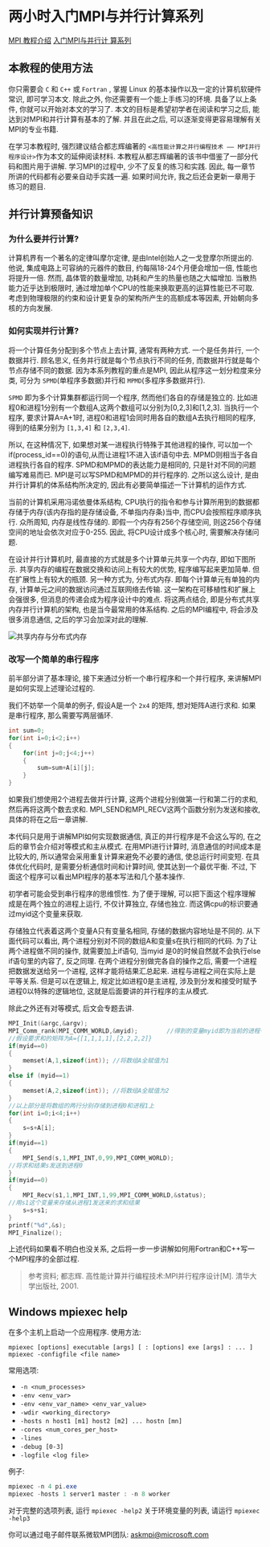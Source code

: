 # 两小时入门MPI与并行计算系列

[MPI 教程介绍](https://mpitutorial.com/tutorials/mpi-introduction/zh_cn/) [入门MPI与并行计
算系列](https://zhuanlan.zhihu.com/p/355652501)

## 本教程的使用方法

你只需要会 `C` 和 `C++` 或 `Fortran` ,
掌握 Linux 的基本操作以及一定的计算机软硬件常识, 即可学习本文.
除此之外, 你还需要有一个能上手练习的环境.
具备了以上条件, 你就可以开始对本文的学习了.
本文的目标是希望初学者在阅读和学习之后, 能达到对MPI和并行计算有基本的了解.
并且在此之后, 可以逐渐变得更容易理解有关MPI的专业书籍.

在学习本教程时, 强烈建议结合都志辉编著的
`<高性能计算之并行编程技术 —— MPI并行程序设计>`作为本文的延伸阅读材料.
本教程从都志辉编著的该书中借鉴了一部分代码和图片用于讲解.
学习MPI的过程中, 少不了反复的练习和实践.
因此, 每一章节所讲的代码都有必要亲自动手实践一遍.
如果时间允许, 我之后还会更新一章用于练习的题目.

## 并行计算预备知识

### 为什么要并行计算?

计算机界有一个著名的定律叫摩尔定律, 是由Intel创始人之一戈登摩尔所提出的.
他说, 集成电路上可容纳的元器件的数目, 约每隔18-24个月便会增加一倍, 性能也将提升一倍.
然而, 晶体管的数量增加, 功耗和产生的热量也随之大幅增加.
当散热能力近乎达到极限时, 通过增加单个CPU的性能来换取更高的运算性能已不可取.
考虑到物理极限的约束和设计更复杂的架构所产生的高额成本等因素,
开始朝向多核的方向发展.

### 如何实现并行计算?

将一个计算任务分配到多个节点上去计算, 通常有两种方式. 一个是任务并行, 一个数据并行.
顾名思义, 任务并行就是每个节点执行不同的任务, 而数据并行就是每个节点存储不同的数据.
因为本系列教程的重点是MPI, 因此从程序这一划分粒度来分类,
可分为 `SPMD`(单程序多数据)并行和 `MPMD`(多程序多数据并行).

`SPMD` 即为多个计算集群都运行同一个程序, 然而他们各自的存储是独立的.
比如进程0和进程1分别有一个数组A,这两个数组可以分别为[0,2,3]和[1,2,3].
当执行一个程序, 要求计算A=A+1时, 进程0和进程1会同时用各自的数组A去执行相同的程序,
得到的结果分别为 `[1,3,4]` 和 `[2,3,4]`.

所以, 在这种情况下, 如果想对某一进程执行特殊于其他进程的操作,
可以加一个if(process_id==0)的语句,从而让进程1不进入该if语句中去.
MPMD则相当于各自进程执行各自的程序.
SPMD和MPMD的表达能力是相同的, 只是针对不同的问题编写难易而已.
MPI是可以写SPMD和MPMD的并行程序的.
之所以这么设计, 是由并行计算机的体系结构所决定的,
因此有必要简单描述一下计算机的运作方式.

当前的计算机采用冯诺依曼体系结构,
CPU执行的指令和参与计算所用到的数据都存储于内存(该内存指的是存储设备, 不单指内存条)当中,
而CPU会按照程序顺序执行. 众所周知, 内存是线性存储的.
即假一个内存有256个存储空间, 则这256个存储空间的地址会依次对应于0-255.
因此, 将CPU设计成多个核心时, 需要解决存储问题.

在设计并行计算机时,
最直接的方式就是多个计算单元共享一个内存, 即如下图所示.
共享内存的编程在数据交换和访问上有较大的优势, 程序编写起来更加简单.
但在扩展性上有较大的瓶颈. 另一种方式为, 分布式内存.
即每个计算单元有单独的内存, 计算单元之间的数据访问通过互联网络去传输.
这一架构在可移植性和扩展上会强很多, 但消息的传递会成为程序设计中的难点.
将这两点结合, 即是分布式共享内存并行计算机的架构, 也是当今最常用的体系结构.
之后的MPI编程中, 将会涉及很多消息通信, 之后的学习会加深对此的理解.

![共享内存与分布式内存](https://pic3.zhimg.com/80/v2-e6adab674bf0060626f9fdbe5b09c2ca_720w.jpg)

### 改写一个简单的串行程序

前半部分讲了基本理论,
接下来通过分析一个串行程序和一个并行程序,
来讲解MPI是如何实现上述理论过程的.

我们不妨举一个简单的例子,
假设A是一个 `2x4` 的矩阵, 想对矩阵A进行求和.
如果是串行程序, 那么需要写两层循环.

```cpp
int sum=0;
for(int i=0;i<2;i++)
{
    for(int j=0;j<4;j++)
    {
        sum=sum+A[i][j];
    }
}
```

如果我们想使用2个进程去做并行计算,
这两个进程分别做第一行和第二行的求和, 然后再将这两个数去求和.
MPI_SEND和MPI_RECV这两个函数分别为发送和接收, 具体的将在之后一章讲解.

本代码只是用于讲解MPI如何实现数据通信,
真正的并行程序是不会这么写的,
在之后的章节会介绍对等模式和主从模式.
在用MPI进行计算时, 消息通信的时间成本是比较大的,
所以通常会采用重复计算来避免不必要的通信, 使总运行时间变短.
在具体优化代码时, 是需要分析通信时间和计算时间, 使其达到一个最优平衡.
不过, 下面这个程序可以看出MPI程序的基本写法和几个基本操作.

初学者可能会受到串行程序的思维惯性.
为了便于理解, 可以把下面这个程序理解成是在两个独立的进程上运行,
不仅计算独立, 存储也独立.
而这俩cpu的标识要通过myid这个变量来获取.

存储独立代表着这两个变量A只有变量名相同, 存储的数据内容地址是不同的.
从下面代码可以看出, 两个进程分别对不同的数组A和变量s在执行相同的代码.
为了让两个进程做不同的操作, 就需要加上if语句,
当myid 是0的时候自然就不会执行else if语句里的内容了, 反之同理.
在两个进程分别做完各自的操作之后,
需要一个进程把数据发送给另一个进程, 这样才能将结果汇总起来.
进程与进程之间在实际上是平等关系.
但是可以在逻辑上, 规定比如进程0是主进程, 涉及到分发和接受时赋予进程0以特殊的逻辑地位,
这就是后面要讲的并行程序的主从模式.

除此之外还有对等模式, 后文会专题去讲.

```cpp
MPI_Init(&argc,&argv);
MPI_Comm_rank(MPI_COMM_WORLD,&myid);        //得到的变量myid即为当前的进程号
//假设要求和的矩阵为A={[1,1,1,1],[2,2,2,2]}
if(myid==0)
{
    memset(A,1,sizeof(int)); //将数组A全赋值为1
}
else if (myid==1)
{
    memset(A,2,sizeof(int)); //将数组A全赋值为2
}
//以上部分是将数组的两行分别存储到进程0和进程1上
for(int i=0;i<4;i++)
{
    s=s+A[i];
}
if(myid==1)
{
    MPI_Send(s,1,MPI_INT,0,99,MPI_COMM_WORLD);
//将求和结果s发送到进程0
}
if(myid==0)
{
    MPI_Recv(s1,1,MPI_INT,1,99,MPI_COMM_WORLD,&status);
//用s1这个变量来存储从进程1发送来的求和结果
    s=s+s1;
}
printf("%d",&s);
MPI_Finalize();
```

上述代码如果看不明白也没关系,
之后将一步一步讲解如何用Fortran和C++写一个MPI程序的全部过程.

> 参考资料; 都志辉. 高性能计算并行编程技术:MPI并行程序设计[M]. 清华大学出版社, 2001.

## Windows mpiexec help

在多个主机上启动一个应用程序. 使用方法:

```Compares
mpiexec [options] executable [args] [ : [options] exe [args] : ... ]
mpiexec -configfile <file name>
```

常用选项:

+ `-n <num_processes> `
+ `-env <env_var>`
+ `-env <env_var_name> <env_var_value>`
+ `-wdir <working_directory>`
+ `-hosts n host1 [m1] host2 [m2] ... hostn [mn]`
+ `-cores <num_cores_per_host> `
+ `-lines`
+ `-debug [0-3]`
+ `-logfile <log file>`

例子:

```powershell
mpiexec -n 4 pi.exe
mpiexec -hosts 1 server1 master : -n 8 worker
```

对于完整的选项列表, 运行 `mpiexec -help2`
关于环境变量的列表, 请运行 `mpiexec -help3`

你可以通过电子邮件联系微软MPI团队: askmpi@microsoft.com
